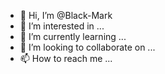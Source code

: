 - 👋 Hi, I’m @Black-Mark
- 👀 I’m interested in ...
- 🌱 I’m currently learning ...
- 💞️ I’m looking to collaborate on ...
- 📫 How to reach me ...

<!---
Black-Mark/Black-Mark is a ✨ special ✨ repository because its `README.md` (this file) appears on your GitHub profile.
You can click the Preview link to take a look at your changes.
--->
